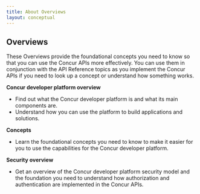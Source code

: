 ```yaml
---
title: About Overviews
layout: conceptual
---
```


## Overviews
These Overviews provide the foundational concepts you need to know so that you can use the Concur APIs more effectively. You can use them in conjunction with the API Reference topics as you implement the Concur APIs if you need to look up a concept or understand how something works. 

**Concur developer platform overview** 
- Find out what the Concur developer platform is and what its main components are.
- Understand how you can use the platform to build applications and solutions.

**Concepts**
- Learn the foundational concepts you need to know to make it easier for you to use the capabilities for the Concur developer platform.

**Security overview**
- Get an overview of the Concur developer platform security model and the foundation you need to understand how authorization and authentication are implemented in the Concur APIs.
